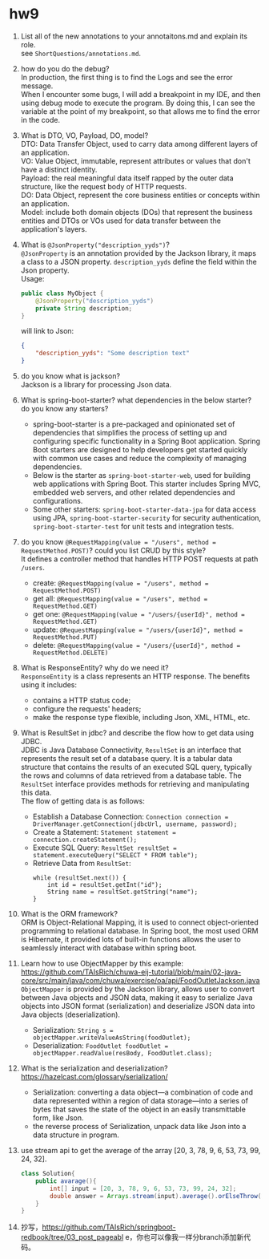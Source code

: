 # hw9

1.  List all of the new annotations to your annotaitons.md and explain its role.  
    see `ShortQuestions/annotations.md`.
2.  how do you do the debug?  
    In production, the first thing is to find the Logs and see the error message.  
    When I encounter some bugs, I will add a breakpoint in my IDE, and then using debug mode to execute the program. By doing this, I can see the variable at the point of my breakpoint, so that allows me to find the error in the code.
3.  What is DTO, VO, Payload, DO, model?  
    DTO: Data Transfer Object, used to carry data among different layers of an application.  
    VO: Value Object, immutable, represent attributes or values that don't have a distinct identity.  
    Payload: the real meaningful data itself rapped by the outer data structure, like the request body of HTTP requests.  
    DO: Data Object, represent the core business entities or concepts within an application.  
    Model: include both domain objects (DOs) that represent the business entities and DTOs or VOs used for data transfer between the application's layers.
4.  What is `@JsonProperty("description_yyds")`?  
    `@JsonProperty` is an annotation provided by the Jackson library, it maps a class to a JSON property. `description_yyds` define the field within the Json property.  
    Usage:
    ```java
    public class MyObject {
        @JsonProperty("description_yyds")
        private String description;
    }
    ```
    will link to Json:
    ```json
    {
        "description_yyds": "Some description text"
    }
    ```
5.  do you know what is jackson?  
    Jackson is a library for processing Json data. 
6.  What is spring-boot-starter? what dependencies in the below starter? do you know any starters?  
    - spring-boot-starter is a pre-packaged and opinionated set of dependencies that simplifies the process of setting up and configuring specific functionality in a Spring Boot application. Spring Boot starters are designed to help developers get started quickly with common use cases and reduce the complexity of managing dependencies.  
    - Below is the starter as `spring-boot-starter-web`, used for building web applications with Spring Boot. This starter includes Spring MVC, embedded web servers, and other related dependencies and configurations.  
    - Some other starters: `spring-boot-starter-data-jpa` for data access using JPA, `spring-boot-starter-security` for security authentication, `spring-boot-starter-test` for unit tests and integration tests.

7.  do you know `@RequestMapping(value = "/users", method = RequestMethod.POST)`? could you list CRUD by this style?  
    It defines a controller method that handles HTTP POST requests at path `/users`. 
    - create: `@RequestMapping(value = "/users", method = RequestMethod.POST)`
    - get all: `@RequestMapping(value = "/users", method = RequestMethod.GET)`
    - get one: `@RequestMapping(value = "/users/{userId}", method = RequestMethod.GET)`
    - update: `@RequestMapping(value = "/users/{userId}", method = RequestMethod.PUT)`
    - delete: `@RequestMapping(value = "/users/{userId}", method = RequestMethod.DELETE)`
8.  What is ResponseEntity? why do we need it?  
    `ResponseEntity` is a class represents an HTTP response. The benefits using it includes:
    - contains a HTTP status code;
    - configure the requests' headers;
    - make the response type flexible, including Json, XML, HTML, etc.
9.  What is ResultSet in jdbc? and describe the flow how to get data using JDBC.  
    JDBC is Java Database Connectivity, `ResultSet` is an interface that represents the result set of a database query. It is a tabular data structure that contains the results of an executed SQL query, typically the rows and columns of data retrieved from a database table. The `ResultSet` interface provides methods for retrieving and manipulating this data.  
    The flow of getting data is as follows:
    - Establish a Database Connection: ```Connection connection = DriverManager.getConnection(jdbcUrl, username, password);```
    - Create a Statement: ```Statement statement = connection.createStatement();```
    - Execute SQL Query: ```ResultSet resultSet = statement.executeQuery("SELECT * FROM table");```
    - Retrieve Data from `ResultSet`: 
        ```
        while (resultSet.next()) {
            int id = resultSet.getInt("id");
            String name = resultSet.getString("name");
        }
        ```
10. What is the ORM framework?   
    ORM is Object-Relational Mapping, it is used to connect object-oriented programming to relational database. In Spring boot, the most used ORM is Hibernate, it provided lots of built-in functions allows the user to seamlessly interact with database within spring boot.
11. Learn how to use ObjectMapper by this example: https://github.com/TAIsRich/chuwa-eij-tutorial/blob/main/02-java-core/src/main/java/com/chuwa/exercise/oa/api/FoodOutletJackson.java  
    `ObjectMapper` is provided by the Jackson library, allows user to convert between Java objects and JSON data, making it easy to serialize Java objects into JSON format (serialization) and deserialize JSON data into Java objects (deserialization).  
    - Serialization: ```String s = objectMapper.writeValueAsString(foodOutlet);```
    - Deserialization: ```FoodOutlet foodOutlet = objectMapper.readValue(resBody, FoodOutlet.class);```
12. What is the serialization and deserialization? https://hazelcast.com/glossary/serialization/  
    - Serialization: converting a data object—a combination of code and data represented within a region of data storage—into a series of bytes that saves the state of the object in an easily transmittable form, like Json.
    - the reverse process of Serialization, unpack data like Json into a data structure in program.
13. use stream api to get the average of the array [20, 3, 78, 9, 6, 53, 73, 99, 24, 32].
    ```java
    class Solution{
        public avarage(){
            int[] input = [20, 3, 78, 9, 6, 53, 73, 99, 24, 32];
            double answer = Arrays.stream(input).average().orElseThrow();
        }
    }
    ```
14. 抄写，https://github.com/TAIsRich/springboot-redbook/tree/03_post_pageabl
    e，你也可以像我一样分branch添加新代码。
